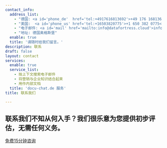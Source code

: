 ```yaml
---
contact_info:
  address_list:
    - "德国: <a id='phone_de'  href='tel:+4917616813692'>+49 176 16813692</a>"
    - "美国:  <a id='phone_us' href='tel:+16503820775'>+1 650 382 0775</a>" 
    - "电子邮件: <a id='mail' href='mailto:info@datafortress.cloud'>info@datafortress.cloud</a>"
    - "地址: 德国奥格斯堡"
  enable: true
  title: '请随时给我们留言。'
description: 联系
draft: false
layout: contact
services:
  enable: true
  service_list:
    - 按上下文搜索电子邮件
    - 将营销与企业知识结合起来
    - 用作内部文档
  title: 'docu-chat.de 服务'
title: 联系我们

---
```

## 联系我们不知从何入手？我们很乐意为您提供初步评估，无需任何义务。

<a id="book_metting" class="btn btn-primary text-white" href="https://outlook.office365.com/owa/calendar/BookameetingwithJustin@datafortress.cloud/bookings/" target="_blank">免费15分钟咨询</a>
